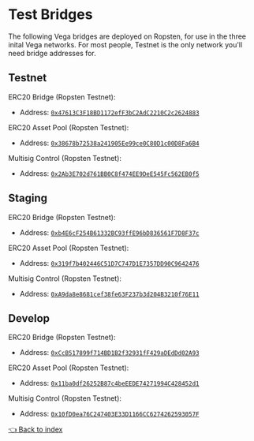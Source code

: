 # Test Bridges
The following Vega bridges are deployed on Ropsten, for use in the three inital Vega networks. For most people, Testnet is the only network you'll need bridge addresses for.

## Testnet
ERC20 Bridge (Ropsten Testnet):
* Address: [`0x47613C3F18BD1172efF3bC2AdC2210C2c2624883`](https://ropsten.etherscan.io/address/0x47613C3F18BD1172efF3bC2AdC2210C2c2624883)

ERC20 Asset Pool (Ropsten Testnet):
* Address: [`0x38678b72538a241905Ee99ce0C80D1c00D8Fa6B4`](https://ropsten.etherscan.io/address/0x38678b72538a241905Ee99ce0C80D1c00D8Fa6B4)

Multisig Control (Ropsten Testnet):
* Address: [`0x2Ab3E702d761BB0C8f474EE9DeE545Fc562EB0f5`](https://ropsten.etherscan.io/address/0x2Ab3E702d761BB0C8f474EE9DeE545Fc562EB0f5)

## Staging
ERC20 Bridge (Ropsten Testnet):
* Address: [`0xb4E6cF254B61332BC93ffE96bD836561F7D8F37c`](https://ropsten.etherscan.io/address/0xb4E6cF254B61332BC93ffE96bD836561F7D8F37c)

ERC20 Asset Pool (Ropsten Testnet):
* Address: [`0x319f7b402446C51D7C747D1E7357DD90C9642476`](https://ropsten.etherscan.io/address/0x319f7b402446C51D7C747D1E7357DD90C9642476)

Multisig Control (Ropsten Testnet):
* Address: [`0xA9da8e8681cef38fe63F237b3d204B3210f76E11`](https://ropsten.etherscan.io/address/0xA9da8e8681cef38fe63F237b3d204B3210f76E11)

## Develop
ERC20 Bridge (Ropsten Testnet):
* Address: [`0xCcB517899f714BD1B2f32931fF429aDEdDd02A93`](https://ropsten.etherscan.io/address/0xCcB517899f714BD1B2f32931fF429aDEdDd02A93)

ERC20 Asset Pool (Ropsten Testnet):
* Address: [`0x11ba0df26252B87c4beEEDE74271994C428452d1`](https://ropsten.etherscan.io/address/0x11ba0df26252B87c4beEEDE74271994C428452d1)

Multisig Control (Ropsten Testnet):
* Address: [`0x10fD0ea76C247403E33D1166CC6274262593057F`](https://ropsten.etherscan.io/address/0x10fD0ea76C247403E33D1166CC6274262593057F)

[👈 Back to index](../README.md)
